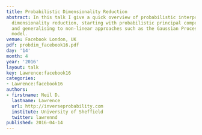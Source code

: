 ```yaml
---
title: Probabilistic Dimensionality Reduction
abstract: In this talk I give a quick overview of probabilistic interpretations of
  dimensionality reduction, starting with probabilistic principal component analysis
  and generalising to non-linear approaches such as the Gaussian Process Latent variable
  model.
venue: Facebook London, UK
pdf: probdim_facebook16.pdf
day: '14'
month: 4
year: '2016'
layout: talk
key: Lawrence:facebook16
categories:
- Lawrence:facebook16
authors:
- firstname: Neil D.
  lastname: Lawrence
  url: http://inverseprobability.com
  institute: University of Sheffield
  twitter: lawrennd
published: 2016-04-14
---
```

